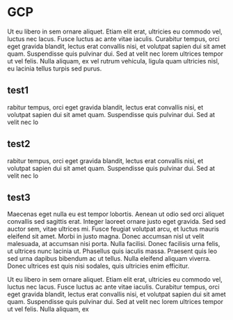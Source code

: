 # GCP

Ut eu libero in sem ornare aliquet. Etiam elit erat, ultricies eu commodo vel, luctus nec lacus. Fusce luctus ac ante vitae iaculis. Curabitur tempus, orci eget gravida blandit, lectus erat convallis nisi, et volutpat sapien dui sit amet quam. Suspendisse quis pulvinar dui. Sed at velit nec lorem ultrices tempor ut vel felis. Nulla aliquam, ex vel rutrum vehicula, ligula quam ultricies nisl, eu lacinia tellus turpis sed purus.

## test1

rabitur tempus, orci eget gravida blandit, lectus erat convallis nisi, et volutpat sapien dui sit amet quam. Suspendisse quis pulvinar dui. Sed at velit nec lo

## test2

rabitur tempus, orci eget gravida blandit, lectus erat convallis nisi, et volutpat sapien dui sit amet quam. Suspendisse quis pulvinar dui. Sed at velit nec lo

## test3

Maecenas eget nulla eu est tempor lobortis. Aenean ut odio sed orci aliquet convallis sed sagittis erat. Integer laoreet ornare justo eget gravida. Sed sed auctor sem, vitae ultrices mi. Fusce feugiat volutpat arcu, et luctus mauris eleifend sit amet. Morbi in justo magna. Donec accumsan nisl ut velit malesuada, at accumsan nisi porta. Nulla facilisi. Donec facilisis urna felis, ut ultrices nunc lacinia ut. Phasellus quis iaculis massa. Praesent quis leo sed urna dapibus bibendum ac ut tellus. Nulla eleifend aliquam viverra. Donec ultrices est quis nisi sodales, quis ultricies enim efficitur.

Ut eu libero in sem ornare aliquet. Etiam elit erat, ultricies eu commodo vel, luctus nec lacus. Fusce luctus ac ante vitae iaculis. Curabitur tempus, orci eget gravida blandit, lectus erat convallis nisi, et volutpat sapien dui sit amet quam. Suspendisse quis pulvinar dui. Sed at velit nec lorem ultrices tempor ut vel felis. Nulla aliquam, ex